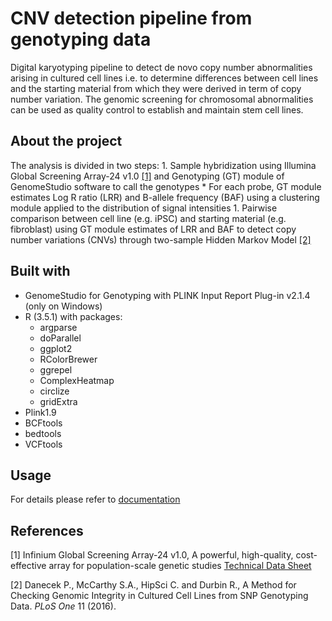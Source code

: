 # CNV detection pipeline from genotyping data
Digital karyotyping pipeline to detect de novo copy number abnormalities arising in cultured cell lines i.e. to determine differences between cell lines and the starting material from which they were derived in term of copy number variation. The genomic screening for chromosomal abnormalities can be used as quality control to establish and maintain stem cell lines.

## About the project
The analysis is divided in two steps:
    1. Sample hybridization using Illumina Global Screening Array-24 v1.0 [[1]](#1) and Genotyping (GT) module of GenomeStudio software to call the genotypes
        * For each probe, GT module estimates Log R ratio (LRR) and B-allele frequency (BAF) using a clustering module applied to the distribution of signal intensities
    1. Pairwise comparison between cell line (e.g. iPSC) and starting material (e.g. fibroblast) using GT module estimates of LRR and BAF to detect copy number variations (CNVs) through two-sample Hidden Markov Model [[2]](#2) 

## Built with
 * GenomeStudio for Genotyping with PLINK Input Report Plug-in v2.1.4 (only on Windows)
 * R (3.5.1) with packages: 
     * argparse 
     * doParallel 
     * ggplot2 
     * RColorBrewer 
     * ggrepel
     * ComplexHeatmap
     * circlize
     * gridExtra
  * Plink1.9
  * BCFtools
  * bedtools
  * VCFtools

## Usage
For details please refer to [documentation](https://gitlab.mpcdf.mpg.de/luciat/cnv_detection/-/blob/master/pipeline_description/CNV_analysis_pipeline.pdf)

## References
<a id="1">[1]</a> Infinium Global Screening Array-24 v1.0, A powerful, high-quality, cost-effective array for population-scale genetic studies [Technical Data Sheet](http://www.illumina.com/content/dam/illumina-marketing/documents/products/datasheets/infinium-commercial-gsa-data-sheet-370-2016-016.pdf)  

<a id="2">[2]</a> Danecek P., McCarthy S.A., HipSci C. and Durbin  R., A Method for Checking Genomic Integrity in Cultured Cell Lines from SNP Genotyping Data. _PLoS One_ 11 (2016). 

